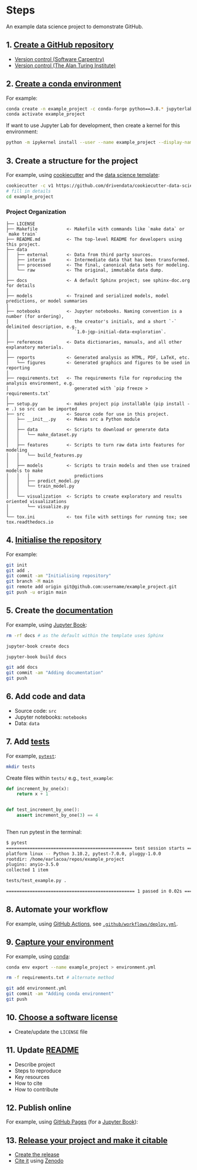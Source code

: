 # Steps

An example data science project to demonstrate GitHub.

## 1. [Create a GitHub repository](https://docs.github.com/en/get-started/quickstart/create-a-repo)  

- [Version control (Software Carpentry)](https://swcarpentry.github.io/git-novice/)
- [Version control (The Alan Turing Institute)](https://alan-turing-institute.github.io/rse-course/html/module04_version_control_with_git/04_00_introduction.html)

## 2. [Create a conda environment](https://docs.conda.io/projects/conda/en/latest/user-guide/tasks/manage-environments.html#creating-an-environment-with-commands)  

For example:

```bash
conda create -n example_project -c conda-forge python==3.8.* jupyterlab jupyter-book numpy cookiecutter pytest
conda activate example_project
```    

If want to use Jupyter Lab for development, then create a kernel for this environment:
```bash
python -m ipykernel install --user --name example_project --display-name "example_project"
```

## 3. Create a structure for the project

For example, using [cookiecutter](https://cookiecutter.readthedocs.io/en/latest/) and the [data science template](https://github.com/drivendata/cookiecutter-data-science):

```bash
cookiecutter -c v1 https://github.com/drivendata/cookiecutter-data-science
# fill in details
cd example_project
```    

### Project Organization

    ├── LICENSE
    ├── Makefile           <- Makefile with commands like `make data` or `make train`
    ├── README.md          <- The top-level README for developers using this project.
    ├── data
    │   ├── external       <- Data from third party sources.
    │   ├── interim        <- Intermediate data that has been transformed.
    │   ├── processed      <- The final, canonical data sets for modeling.
    │   └── raw            <- The original, immutable data dump.
    │
    ├── docs               <- A default Sphinx project; see sphinx-doc.org for details
    │
    ├── models             <- Trained and serialized models, model predictions, or model summaries
    │
    ├── notebooks          <- Jupyter notebooks. Naming convention is a number (for ordering),
    │                         the creator's initials, and a short `-` delimited description, e.g.
    │                         `1.0-jqp-initial-data-exploration`.
    │
    ├── references         <- Data dictionaries, manuals, and all other explanatory materials.
    │
    ├── reports            <- Generated analysis as HTML, PDF, LaTeX, etc.
    │   └── figures        <- Generated graphics and figures to be used in reporting
    │
    ├── requirements.txt   <- The requirements file for reproducing the analysis environment, e.g.
    │                         generated with `pip freeze > requirements.txt`
    │
    ├── setup.py           <- makes project pip installable (pip install -e .) so src can be imported
    ├── src                <- Source code for use in this project.
    │   ├── __init__.py    <- Makes src a Python module
    │   │
    │   ├── data           <- Scripts to download or generate data
    │   │   └── make_dataset.py
    │   │
    │   ├── features       <- Scripts to turn raw data into features for modeling
    │   │   └── build_features.py
    │   │
    │   ├── models         <- Scripts to train models and then use trained models to make
    │   │   │                 predictions
    │   │   ├── predict_model.py
    │   │   └── train_model.py
    │   │
    │   └── visualization  <- Scripts to create exploratory and results oriented visualizations
    │       └── visualize.py
    │
    └── tox.ini            <- tox file with settings for running tox; see tox.readthedocs.io

## 4. [Initialise the repository](https://docs.github.com/en/get-started/importing-your-projects-to-github/importing-source-code-to-github/adding-an-existing-project-to-github-using-the-command-line)

For example:

```bash
git init
git add .
git commit -am "Initialising repository"
git branch -M main
git remote add origin git@github.com:username/example_project.git
git push -u origin main
```    

## 5. Create the [documentation](https://www.software.ac.uk/blog/2019-06-21-what-are-best-practices-research-software-documentation)

For example, using [Jupyter Book](https://jupyterbook.org/start/your-first-book.html):

```bash
rm -rf docs # as the default within the template uses Sphinx

jupyter-book create docs

jupyter-book build docs

git add docs
git commit -am "Adding documentation"
git push
```

## 6. Add code and data

- Source code: `src`
- Jupyter notebooks: `notebooks`
- Data: `data`

## 7. Add [tests](https://alan-turing-institute.github.io/rse-course/html/module05_testing_your_code/05_00_introduction.html)

For example, [`pytest`](https://docs.pytest.org/en/6.2.x/):

```bash
mkdir tests
```

Create files within `tests/` e.g., `test_example`:

```python
def increment_by_one(x):
    return x + 1


def test_increment_by_one():
    assert increment_by_one(3) == 4
    
```

Then run pytest in the terminal:

```bash
$ pytest
================================================ test session starts ================================================
platform linux -- Python 3.10.2, pytest-7.0.0, pluggy-1.0.0
rootdir: /home/earlacoa/repos/example_project
plugins: anyio-3.5.0
collected 1 item                                                                                                    

tests/test_example.py .                                                                                       [100%]

================================================= 1 passed in 0.02s =================================================
```

## 8. Automate your workflow

For example, using [GitHub Actions](https://github.com/features/actions), see [`.github/workflows/deploy.yml`](https://github.com/ARCTraining/example_project/blob/main/.github/workflows/deploy.yml).

## 9. [Capture your environment](https://the-turing-way.netlify.app/reproducible-research/renv.html)

For example, using [conda](https://docs.conda.io/projects/conda/en/latest/user-guide/tasks/manage-environments.html#sharing-an-environment):

```bash
conda env export --name example_project > environment.yml

rm -f requirements.txt # alternate method

git add environment.yml
git commit -am "Adding conda environment"
git push
```

## 10. [Choose a software license](https://the-turing-way.netlify.app/reproducible-research/licensing.html)

- Create/update the `LICENSE` file

## 11. Update [README](https://the-turing-way.netlify.app/project-design/project-repo/project-repo-readme.html)

- Describe project
- Steps to reproduce
- Key resources
- How to cite
- How to contribute

## 12. Publish online

For example, using [GitHub Pages](https://pages.github.com/) (for a [Jupyter Book](https://jupyterbook.org/start/publish.html)):

## 13. [Release your project and make it citable](https://the-turing-way.netlify.app/communication/citable.html)

- [Create the release](https://docs.github.com/en/repositories/releasing-projects-on-github/managing-releases-in-a-repository)
- [Cite it](https://docs.github.com/en/repositories/archiving-a-github-repository/referencing-and-citing-content) using [Zenodo](https://zenodo.org/)
